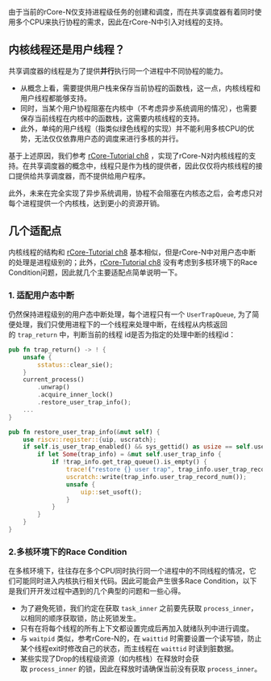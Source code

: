由于当前的rCore-N仅支持进程级任务的创建和调度，而在共享调度器有着同时使用多个CPU来执行协程的需求，因此在rCore-N中引入对线程的支持。

## 内核线程还是用户线程？
共享调度器的线程是为了提供**并行**执行同一个进程中不同协程的能力。

-   从概念上看，需要提供用户栈来保存当前协程的函数栈，这一点，内核线程和用户线程都能够支持。
-   同时，当某个用户协程阻塞在内核中（不考虑异步系统调用的情况），也需要保存当前线程在内核中的函数栈，这需要内核线程的支持。
-   此外，单纯的用户线程（指类似绿色线程的实现）并不能利用多核CPU的优势，无法仅仅依靠用户态的调度来进行多核的并行。

基于上述原因，我们参考 [rCore-Tutorial ch8](http://rcore-os.cn/rCore-Tutorial-Book-v3/chapter8/index.html) ，实现了rCore-N对内核线程的支持。在共享调度器的概念中，线程只是作为栈的提供者，因此仅仅将内核线程的接口提供给共享调度器，而不提供给用户程序。

此外，未来在完全实现了异步系统调用，协程不会阻塞在内核态之后，会考虑只对每个进程提供一个内核栈，达到更小的资源开销。

## 几个适配点
内核线程的结构和 [rCore-Tutorial ch8](http://rcore-os.cn/rCore-Tutorial-Book-v3/chapter8/index.html) 基本相似，但是rCore-N中对用户态中断的处理是进程级别的；此外，[rCore-Tutorial ch8](http://rcore-os.cn/rCore-Tutorial-Book-v3/chapter8/index.html) 没有考虑到多核环境下的Race Condition问题，因此就几个主要适配点简单说明一下。

### 1. 适配用户态中断
仍然保持进程级别的用户态中断处理，每个进程只有一个 `UserTrapQueue`, 为了简便处理，我们只使用进程下的一个线程来处理中断，在线程从内核返回的 `trap_return` 中，判断当前的线程 id是否为指定的处理中断的线程id：

```rust
pub fn trap_return() -> ! {  
    unsafe {  
        sstatus::clear_sie();  
    }    
    current_process()  
        .unwrap()  
        .acquire_inner_lock()  
        .restore_user_trap_info();
    ...
}

pub fn restore_user_trap_info(&mut self) {  
    use riscv::register::{uip, uscratch};  
    if self.is_user_trap_enabled() && sys_gettid() as usize == self.user_trap_handler_tid {  
        if let Some(trap_info) = &mut self.user_trap_info {  
            if !trap_info.get_trap_queue().is_empty() {  
                trace!("restore {} user trap", trap_info.user_trap_record_num());  
                uscratch::write(trap_info.user_trap_record_num());  
                unsafe {  
                    uip::set_usoft();  
                }            
            }        
        }    
    }
}
```

### 2.多核环境下的Race Condition
在多核环境下，往往存在多个CPU同时执行同一个进程中的不同线程的情况，它们可能同时进入内核执行相关代码。因此可能会产生很多Race Condition，以下是我们开开发过程中遇到的几个典型的问题和一些心得。

-   为了避免死锁，我们约定在获取 `task_inner` 之前要先获取 `process_inner`，以相同的顺序获取锁，防止死锁发生。
-   只有在将每个线程的所有上下文都设置完成后再加入就绪队列中进行调度。
-   与 `waitpid` 类似，参考rCore-N的，在 `waittid` 时需要设置一个读写锁，防止某个线程exit时修改自己的状态，而主线程在 `waittid` 时读到脏数据。
-   某些实现了Drop的线程级资源（如内核栈）在释放时会获取 `process_inner` 的锁，因此在释放时请确保当前没有获取 `process_inner`。
